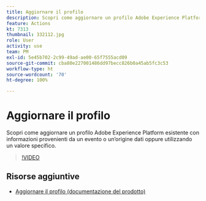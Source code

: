 ```yaml
---
title: Aggiornare il profilo
description: Scopri come aggiornare un profilo Adobe Experience Platform esistente con informazioni provenienti da un evento o un’origine dati oppure utilizzando un valore specifico.
feature: Actions
kt: 7313
thumbnail: 332112.jpg
role: User
activity: use
team: PM
exl-id: 5e45b702-2c99-49ad-ae00-65f7555acd09
source-git-commit: cba80e227001486dd97becc826b0a45ab5fc3c53
workflow-type: ht
source-wordcount: '70'
ht-degree: 100%

---
```


# Aggiornare il profilo

Scopri come aggiornare un profilo Adobe Experience Platform esistente con informazioni provenienti da un evento o un’origine dati oppure utilizzando un valore specifico.

>[!VIDEO](https://video.tv.adobe.com/v/332112?quality=12&learn=on)

## Risorse aggiuntive

* [Aggiornare il profilo (documentazione del prodotto)](https://experienceleague.adobe.com/docs/journeys/using/building-journeys/about-journey-building/action-activities/update-profiles.html?lang=it#important-notes)
